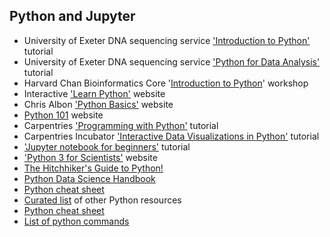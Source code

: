 ## Python and Jupyter 

- University of Exeter DNA sequencing service ['Introduction to Python'](https://biomedicalhub.github.io/python-intro/) tutorial
- University of Exeter DNA sequencing service ['Python for Data Analysis'](https://biomedicalhub.github.io/python-data/) tutorial
- Harvard Chan Bioinformatics Core  '[Introduction to Python](https://hbctraining.github.io/Training-modules/Python/)' workshop
- Interactive ['Learn Python'](../learnPython.org) website
- Chris Albon ['Python Basics'](https://chrisalbon.com/#code_python) website
- [Python 101](https://python101.pythonlibrary.org/) website
- Carpentries ['Programming with Python'](https://swcarpentry.github.io/python-novice-inflammation/) tutorial
- Carpentries Incubator ['Interactive Data Visualizations in Python'](https://carpentries-incubator.github.io/python-interactive-data-visualizations/) tutorial
- ['Jupyter notebook for beginners'](https://learn.onemonth.com/jupyter-notebook-a-beginners-tutorial/) tutorial
- ['](https://python-3-for-scientists.readthedocs.io/en/latest/)[Python 3 for Scientists'](https://python-3-for-scientists.readthedocs.io/en/latest/) website
- [The Hitchhiker's Guide to Python!](http://docs.python-guide.org/en/latest/)
- [Python Data Science Handbook](https://jakevdp.github.io/PythonDataScienceHandbook/)
- [Python cheat sheet](https://www.pythoncheatsheet.org/)
- [Curated list](https://learnbyexample.github.io/py_resources/) of other Python resources
- [Python cheat sheet](https://www.pythoncheatsheet.org/)
- [List of python commands](https://practicalcomputing.org/files/PCfB_Appendices.pdf)
